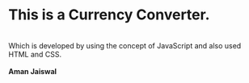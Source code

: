 # This is a Currency Converter.
<br>
Which is developed by using the concept of JavaScript and also used HTML and CSS. 
<br>
<br>
<b>Aman Jaiswal</b>
